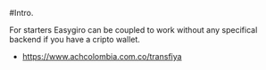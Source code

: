 
#Intro. 

For starters Easygiro can be coupled to work without any specifical backend if you have a cripto wallet. 


* https://www.achcolombia.com.co/transfiya
